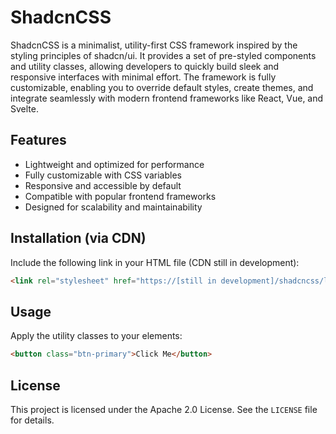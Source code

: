 # ShadcnCSS  

ShadcnCSS is a minimalist, utility-first CSS framework inspired by the styling principles of shadcn/ui. It provides a set of pre-styled components and utility classes, allowing developers to quickly build sleek and responsive interfaces with minimal effort. The framework is fully customizable, enabling you to override default styles, create themes, and integrate seamlessly with modern frontend frameworks like React, Vue, and Svelte.  

## Features  
- Lightweight and optimized for performance  
- Fully customizable with CSS variables  
- Responsive and accessible by default  
- Compatible with popular frontend frameworks  
- Designed for scalability and maintainability  

## Installation (via CDN)  
Include the following link in your HTML file (CDN still in development):

```html
<link rel="stylesheet" href="https://[still in development]/shadcncss/latest/shadcn.css">
```

## Usage  
Apply the utility classes to your elements:  
```html
<button class="btn-primary">Click Me</button>
```

## License  
This project is licensed under the Apache 2.0 License. See the `LICENSE` file for details.
